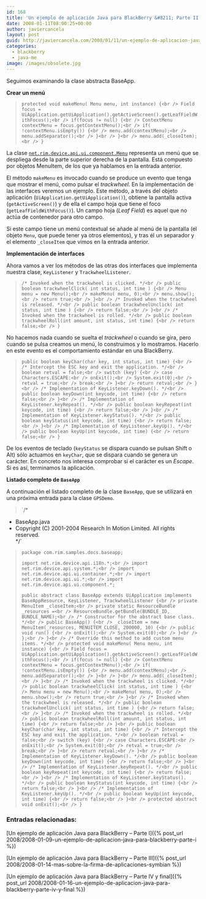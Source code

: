```yaml
---
id: 168
title: 'Un ejemplo de aplicación Java para BlackBerry &#8211; Parte II'
date: 2008-01-11T08:00:25+00:00
author: javiercancela
layout: post
guid: http://javiercancela.com/2008/01/11/un-ejemplo-de-aplicacion-java-para-blackberry-parte-ii/
categories:
  - blackberry
  - java-me
image: /images/obsolete.jpg
---
```

Seguimos examinando la clase abstracta BaseApp.

**Crear un menú**

> `protected void makeMenu( Menu menu, int instance) {<br />
Field focus = UiApplication.getUiApplication().getActiveScreen().getLeafFieldWithFocus();<br />
if(focus != null) {<br />
ContextMenu contextMenu = focus.getContextMenu();<br />
if( !contextMenu.isEmpty()) {<br />
menu.add(contextMenu);<br />
menu.addSeparator();<br />
}<br />
}<br />
menu.add(_closeItem);<br />
}`

La clase [`net.rim.device.api.ui.component.Menu`](http://www.blackberry.com/developers/docs/4.1api/net/rim/device/api/ui/component/Menu.html "Class Menu") representa un menú que se despliega desde la parte superior derecha de la pantalla. Está compuesto por objetos MenuItem, de los que ya hablamos en la entrada anterior.

El método `makeMenu` es invocado cuando se produce un evento que tenga que mostrar el menú, como pulsar el _trackwheel_. En la implementación de las interfaces veremos un ejemplo. Este método, a través del objeto aplicación (`UiApplication.getUiApplication()`), obtiene la pantalla activa (`getActiveScreen()`) y de ella el campo hoja que tiene el foco (`getLeafFieldWithFocus()`). Un campo hoja (_Leaf Field_) es aquel que no actúa de contenedor para otro campo.

Si este campo tiene un menú contextual se añade al menú de la pantalla (el objeto `Menu`, que puede tener ya otros elementos), y tras él un separador y el elemento `_closeItem` que vimos en la entrada anterior.

**Implementación de interfaces**

Ahora vamos a ver los métodos de las otras dos interfaces que implementa nuestra clase, `KeyListener` y `TrackwheelListener`.

> `/* Invoked when the trackwheel is clicked. */<br />
public boolean trackwheelClick( int status, int time ) {<br />
Menu menu = new Menu();<br />
makeMenu( menu, 0);<br />
menu.show();<br />
return true;<br />
}<br />
/* Invoked when the trackwheel is released. */<br />
public boolean trackwheelUnclick( int status, int time ) {<br />
return false;<br />
}<br />
/* Invoked when the trackwheel is rolled. */<br />
public boolean trackwheelRoll(int amount, int status, int time) {<br />
return false;<br />
}`

No hacemos nada cuando se suelta el _trackwheel_ o cuando se gira, pero cuando se pulsa creamos un menú, lo construimos y lo mostramos. Hacerlo en este evento es el comportamiento estándar en una BlackBerry.

> `public boolean keyChar(char key, int status, int time) {<br />
/* Intercept the ESC key and exit the application. */<br />
boolean retval = false;<br />
switch (key) {<br />
case Characters.ESCAPE:<br />
onExit();<br />
System.exit(0);<br />
retval = true;<br />
break;<br />
}<br />
return retval;<br />
}<br />
/* Implementation of KeyListener.keyDown(). */<br />
public boolean keyDown(int keycode, int time) {<br />
return false;<br />
}<br />
/* Implementation of KeyListener.keyRepeat(). */<br />
public boolean keyRepeat(int keycode, int time) {<br />
return false;<br />
}<br />
/* Implementation of KeyListener.keyStatus(). */<br />
public boolean keyStatus(int keycode, int time) {<br />
return false;<br />
}<br />
/* Implementation of KeyListener.keyUp(). */<br />
public boolean keyUp(int keycode, int time) {<br />
return false;<br />
}`

De los eventos de teclado (`keyStatus` se dispara cuando se pulsan Shift o Alt) sólo actuamos en `keyChar`, que se dispara cuando se genera un carácter. En concreto nos interesa comprobar si el carácter es un _Escape_. Si es así, terminamos la aplicación.

**Listado completo de `BaseApp`**

A continuación el listado completo de la clase `BaseApp`, que se utilizará en una próxima entrada para la clase `GPSDemo`.

> `/*<br />
* BaseApp.java<br />
* Copyright (C) 2001-2004 Research In Motion Limited. All rights reserved.<br />
*/`
> 
> `package com.rim.samples.docs.baseapp;`
> 
> `import net.rim.device.api.i18n.*;<br />
import net.rim.device.api.system.*;<br />
import net.rim.device.api.ui.container.*;<br />
import net.rim.device.api.ui.*;<br />
import net.rim.device.api.ui.component.*;`
> 
> `public abstract class BaseApp extends UiApplication implements BaseAppResource, KeyListener, TrackwheelListener {<br />
private MenuItem _closeItem;<br />
private static ResourceBundle _resources =<br />
ResourceBundle.getBundle(BUNDLE_ID, BUNDLE_NAME);<br />
/* Constructor for the abstract base class. */<br />
public BaseApp() {<br />
_closeItem = new MenuItem(_resources, MENUITEM_CLOSE, 200000, 10) {<br />
public void run() {<br />
onExit();<br />
System.exit(0);<br />
}<br />
};<br />
}<br />
/* Override this method to add custom menu items. */<br />
protected void makeMenu( Menu menu, int instance) {<br />
Field focus = UiApplication.getUiApplication().getActiveScreen().getLeafFieldWithFocus();<br />
if(focus != null) {<br />
ContextMenu contextMenu = focus.getContextMenu();<br />
if( !contextMenu.isEmpty()) {<br />
menu.add(contextMenu);<br />
menu.addSeparator();<br />
}<br />
}<br />
menu.add(_closeItem);<br />
}<br />
/* Invoked when the trackwheel is clicked. */<br />
public boolean trackwheelClick( int status, int time ) {<br />
Menu menu = new Menu();<br />
makeMenu( menu, 0);<br />
menu.show();<br />
return true;<br />
}<br />
/* Invoked when the trackwheel is released. */<br />
public boolean trackwheelUnclick( int status, int time ) {<br />
return false;<br />
}<br />
/* Invoked when the trackwheel is rolled. */<br />
public boolean trackwheelRoll(int amount, int status, int time) {<br />
return false;<br />
}<br />
public boolean keyChar(char key, int status, int time) {<br />
/* Intercept the ESC key and exit the application. */<br />
boolean retval = false;<br />
switch (key) {<br />
case Characters.ESCAPE:<br />
onExit();<br />
System.exit(0);<br />
retval = true;<br />
break;<br />
}<br />
return retval;<br />
}<br />
/* Implementation of KeyListener.keyDown(). */<br />
public boolean keyDown(int keycode, int time) {<br />
return false;<br />
}<br />
/* Implementation of KeyListener.keyRepeat(). */<br />
public boolean keyRepeat(int keycode, int time) {<br />
return false;<br />
}<br />
/* Implementation of KeyListener.keyStatus(). */<br />
public boolean keyStatus(int keycode, int time) {<br />
return false;<br />
}<br />
/* Implementation of KeyListener.keyUp(). */<br />
public boolean keyUp(int keycode, int time) {<br />
return false;<br />
}<br />
protected abstract void onExit();<br />
}`

### Entradas relacionadas:
  
[Un ejemplo de aplicación Java para BlackBerry &#8211; Parte I]({% post_url 2008/2008-01-09-un-ejemplo-de-aplicacion-java-para-blackberry-parte-i %})
  
[Un ejemplo de aplicación Java para BlackBerry &#8211; Parte III]({% post_url 2008/2008-01-14-mas-sobre-la-firma-de-aplicaciones-symbian %})
  
[Un ejemplo de aplicación Java para BlackBerry &#8211; Parte IV y final]({% post_url 2008/2008-01-16-un-ejemplo-de-aplicacion-java-para-blackberry-parte-iv-y-final %})